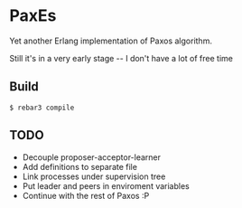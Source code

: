 PaxEs
=====

Yet another Erlang implementation of Paxos algorithm.

Still it's in a very early stage -- I don't have a lot of free time

Build
-----

    $ rebar3 compile

TODO
----
* Decouple proposer-acceptor-learner
* Add definitions to separate file
* Link processes under supervision tree
* Put leader and peers in enviroment variables
* Continue with the rest of Paxos :P
